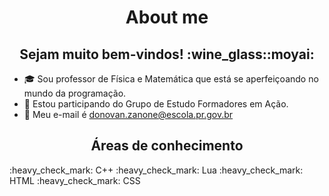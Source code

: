 <h1 align="center"> About me </h1> 
<h2 align="center"> Sejam muito bem-vindos! :wine_glass::moyai: </h2>  


- :mortar_board: Sou professor de Física e Matemática que está se aperfeiçoando no mundo da programação.
- :closed_book: Estou participando do Grupo de Estudo Formadores em Ação.
- :email:  Meu e-mail é donovan.zanone@escola.pr.gov.br

<h2 align="center"> Áreas de conhecimento </h2>  
:heavy_check_mark: C++
:heavy_check_mark: Lua
:heavy_check_mark: HTML
:heavy_check_mark: CSS




<!---
donovanheron/donovanheron is a ✨ special ✨ repository because its `README.md` (this file) appears on your GitHub profile.
You can click the Preview link to take a look at your changes.
--->
